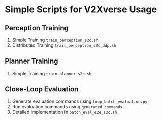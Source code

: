 # Simple Scripts for V2Xverse Usage
## Perception Training
1. Simple Training `train_perception_s2c.sh`
2. Distributed Training `train_perception_s2c_ddp.sh`
## Planner Training
1. Simple Training `train_planner_s2c.sh`
## Close-Loop Evaluation
1. Generate evaluation commands using `loop_batch_evaluation.py`
2. Run evaluation commands using `generated commands`
3. Detailed implementation in `batch_eval_e2e_s2c.sh`